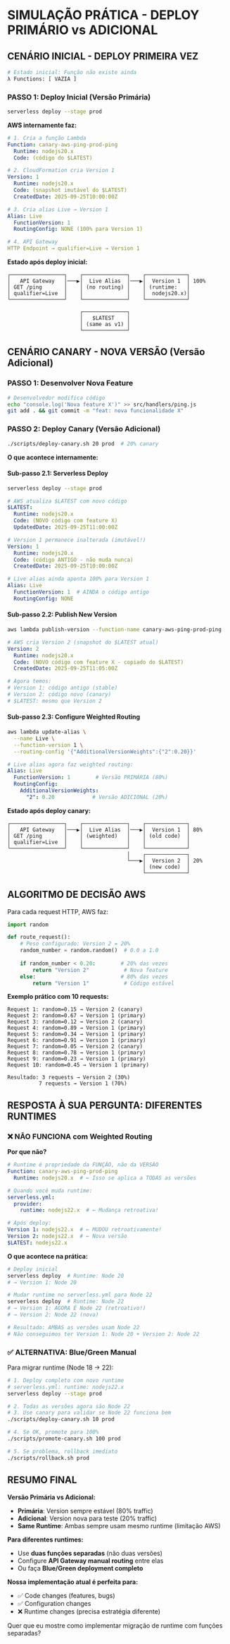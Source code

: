 # SIMULAÇÃO PRÁTICA - DEPLOY PRIMÁRIO vs ADICIONAL

## CENÁRIO INICIAL - DEPLOY PRIMEIRA VEZ

```bash
# Estado inicial: Função não existe ainda
λ Functions: [ VAZIA ]
```

### PASSO 1: Deploy Inicial (Versão Primária)
```bash
serverless deploy --stage prod
```

**AWS internamente faz:**
```yaml
# 1. Cria a função Lambda
Function: canary-aws-ping-prod-ping
  Runtime: nodejs20.x
  Code: (código do $LATEST)

# 2. CloudFormation cria Version 1
Version: 1  
  Runtime: nodejs20.x
  Code: (snapshot imutável do $LATEST)
  CreatedDate: 2025-09-25T10:00:00Z

# 3. Cria alias Live → Version 1  
Alias: Live
  FunctionVersion: 1
  RoutingConfig: NONE (100% para Version 1)

# 4. API Gateway  
HTTP Endpoint → qualifier=Live → Version 1
```

**Estado após deploy inicial:**
```
┌─────────────────┐    ┌──────────────┐    ┌─────────────┐
│   API Gateway   │───▶│  Live Alias  │───▶│  Version 1  │ 100%
│ GET /ping       │    │ (no routing) │    │ (runtime:   │
│ qualifier=Live  │    │              │    │  nodejs20.x)│
└─────────────────┘    └──────────────┘    └─────────────┘
                                           
                       ┌──────────────┐    
                       │   $LATEST    │    
                       │ (same as v1) │    
                       └──────────────┘    
```

## CENÁRIO CANARY - NOVA VERSÃO (Versão Adicional)

### PASSO 1: Desenvolver Nova Feature
```bash
# Desenvolvedor modifica código
echo "console.log('Nova feature X')" >> src/handlers/ping.js
git add . && git commit -m "feat: nova funcionalidade X"
```

### PASSO 2: Deploy Canary (Versão Adicional)
```bash
./scripts/deploy-canary.sh 20 prod  # 20% canary
```

**O que acontece internamente:**

#### Sub-passo 2.1: Serverless Deploy
```bash
serverless deploy --stage prod
```
```yaml
# AWS atualiza $LATEST com novo código
$LATEST:
  Runtime: nodejs20.x  
  Code: (NOVO código com feature X)
  UpdatedDate: 2025-09-25T11:00:00Z

# Version 1 permanece inalterada (imutável!)
Version: 1
  Runtime: nodejs20.x
  Code: (código ANTIGO - não muda nunca)
  CreatedDate: 2025-09-25T10:00:00Z

# Live alias ainda aponta 100% para Version 1
Alias: Live
  FunctionVersion: 1  # AINDA o código antigo
  RoutingConfig: NONE
```

#### Sub-passo 2.2: Publish New Version
```bash
aws lambda publish-version --function-name canary-aws-ping-prod-ping
```
```yaml
# AWS cria Version 2 (snapshot do $LATEST atual)
Version: 2  
  Runtime: nodejs20.x
  Code: (NOVO código com feature X - copiado do $LATEST)
  CreatedDate: 2025-09-25T11:05:00Z

# Agora temos:
# Version 1: código antigo (stable)
# Version 2: código novo (canary)  
# $LATEST: mesmo que Version 2
```

#### Sub-passo 2.3: Configure Weighted Routing
```bash
aws lambda update-alias \
  --name Live \
  --function-version 1 \
  --routing-config '{"AdditionalVersionWeights":{"2":0.20}}'
```

```yaml
# Live alias agora faz weighted routing:
Alias: Live
  FunctionVersion: 1        # Versão PRIMÁRIA (80%)
  RoutingConfig:
    AdditionalVersionWeights:
      "2": 0.20            # Versão ADICIONAL (20%)
```

**Estado após deploy canary:**
```
┌─────────────────┐    ┌──────────────┐    ┌─────────────┐
│   API Gateway   │───▶│  Live Alias  │───▶│  Version 1  │ 80%
│ GET /ping       │    │ (weighted)   │    │ (old code)  │ 
│ qualifier=Live  │    │              │    │             │
└─────────────────┘    └──────────────┘    └─────────────┘
                                      │    ┌─────────────┐
                                      └───▶│  Version 2  │ 20%
                                           │ (new code)  │
                                           └─────────────┘
```

## ALGORITMO DE DECISÃO AWS

Para cada request HTTP, AWS faz:

```python
import random

def route_request():
    # Peso configurado: Version 2 = 20%
    random_number = random.random()  # 0.0 a 1.0
    
    if random_number < 0.20:        # 20% das vezes
        return "Version 2"           # Nova feature
    else:                           # 80% das vezes  
        return "Version 1"           # Código estável
```

**Exemplo prático com 10 requests:**
```
Request 1: random=0.15 → Version 2 (canary)
Request 2: random=0.67 → Version 1 (primary)  
Request 3: random=0.12 → Version 2 (canary)
Request 4: random=0.89 → Version 1 (primary)
Request 5: random=0.34 → Version 1 (primary)
Request 6: random=0.91 → Version 1 (primary)
Request 7: random=0.05 → Version 2 (canary) 
Request 8: random=0.78 → Version 1 (primary)
Request 9: random=0.23 → Version 1 (primary)
Request 10: random=0.45 → Version 1 (primary)

Resultado: 3 requests → Version 2 (30%)
          7 requests → Version 1 (70%)
```

## RESPOSTA À SUA PERGUNTA: DIFERENTES RUNTIMES

### ❌ NÃO FUNCIONA com Weighted Routing

**Por que não?**
```yaml
# Runtime é propriedade da FUNÇÃO, não da VERSÃO
Function: canary-aws-ping-prod-ping
  Runtime: nodejs20.x  # ← Isso se aplica a TODAS as versões

# Quando você muda runtime:
serverless.yml:
  provider:
    runtime: nodejs22.x  # ← Mudança retroativa!

# Após deploy:
Version 1: nodejs22.x  # ← MUDOU retroativamente!
Version 2: nodejs22.x  # ← Nova versão  
$LATEST: nodejs22.x
```

**O que acontece na prática:**
```bash
# Deploy inicial
serverless deploy  # Runtime: Node 20
# → Version 1: Node 20

# Mudar runtime no serverless.yml para Node 22
serverless deploy  # Runtime: Node 22  
# → Version 1: AGORA É Node 22 (retroativo!)
# → Version 2: Node 22 (nova)

# Resultado: AMBAS as versões usam Node 22
# Não conseguimos ter Version 1: Node 20 + Version 2: Node 22
```

### ✅ ALTERNATIVA: Blue/Green Manual

Para migrar runtime (Node 18 → 22):

```bash
# 1. Deploy completo com novo runtime
# serverless.yml: runtime: nodejs22.x
serverless deploy --stage prod

# 2. Todas as versões agora são Node 22
# 3. Use canary para validar se Node 22 funciona bem
./scripts/deploy-canary.sh 10 prod

# 4. Se OK, promote para 100%
./scripts/promote-canary.sh 100 prod

# 5. Se problema, rollback imediato
./scripts/rollback.sh prod
```

## RESUMO FINAL

**Versão Primária vs Adicional:**
- **Primária**: Version sempre estável (80% traffic)
- **Adicional**: Version nova para teste (20% traffic)  
- **Same Runtime**: Ambas sempre usam mesmo runtime (limitação AWS)

**Para diferentes runtimes:**
- Use **duas funções separadas** (não duas versões)
- Configure **API Gateway manual routing** entre elas
- Ou faça **Blue/Green deployment completo**

**Nossa implementação atual é perfeita para:**
- ✅ Code changes (features, bugs)
- ✅ Configuration changes  
- ❌ Runtime changes (precisa estratégia diferente)

Quer que eu mostre como implementar migração de runtime com funções separadas?